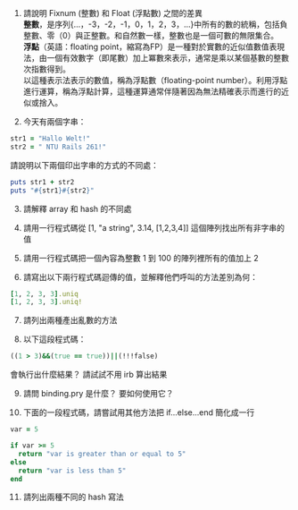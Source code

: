 1. 請說明 Fixnum (整數) 和 Float (浮點數) 之間的差異  
**整數**，是序列{...，-3，-2，-1，0，1，2，3，...}中所有的數的統稱，包括負整數、零（0）與正整數。和自然數一樣，整數也是一個可數的無限集合。  
**浮點**（英語：floating point，縮寫為FP）是一種對於實數的近似值數值表現法，由一個有效數字（即尾數）加上冪數來表示，通常是乘以某個基數的整數次指數得到。  
以這種表示法表示的數值，稱為浮點數（floating-point number）。利用浮點進行運算，稱為浮點計算，這種運算通常伴隨著因為無法精確表示而進行的近似或捨入。  

2. 今天有兩個字串：
  ```ruby 
  str1 = "Hallo Welt!" 
  str2 = " NTU Rails 261!"
  ```
請說明以下兩個印出字串的方式的不同處：
  ```ruby
  puts str1 + str2
  puts "#{str1}#{str2}"
  ```


3. 請解釋 array 和 hash 的不同處

4. 請用一行程式碼從 [1, "a string", 3.14, [1,2,3,4]] 這個陣列找出所有非字串的值

5. 請用一行程式碼把一個內容為整數 1 到 100 的陣列裡所有的值加上 2

6. 請寫出以下兩行程式碼迴傳的值，並解釋他們呼叫的方法差別為何：
  ```ruby
  [1, 2, 3, 3].uniq
  [1, 2, 3, 3].uniq!
  ```

7. 請列出兩種產出亂數的方法

8. 以下這段程式碼：
  ```ruby
  ((1 > 3)&&(true == true))||(!!!false)
  ```
  會執行出什麼結果？ 請試試不用 irb 算出結果

9. 請問 binding.pry 是什麼？ 要如何使用它？

10. 下面的一段程式碼，請嘗試用其他方法把 if...else...end 簡化成一行

  ```ruby
  var = 5

  if var >= 5
  	return "var is greater than or equal to 5"
  else
  	return "var is less than 5"
  end
  ```

11. 請列出兩種不同的 hash 寫法

